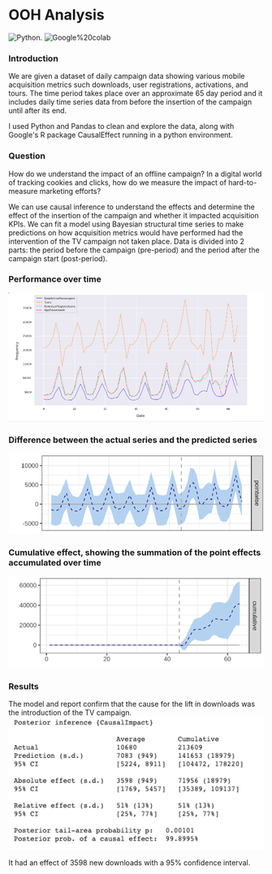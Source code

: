 # OOH Analysis

<img alt="Python" src="https://img.shields.io/badge/language-Python-blue"/>. <img alt="Google%20colab" src="https://img.shields.io/badge/notebook-Google%20colab-orange"/>

### Introduction 
We are given a dataset of daily campaign data showing various mobile acquisition metrics such downloads, user registrations, activations, and tours. The time period takes place over an approximate 65 day period and it includes daily time series data from before the insertion of the campaign until after its end.

I used Python and Pandas to clean and explore the data, along with Google's R package CausalEffect running in a python environment. 

### Question
How do we understand the impact of an offline campaign? In a digital world of tracking cookies and clicks, how do we measure the impact of hard-to-measure marketing efforts? 

We can use causal inference to understand the effects and determine the effect of the insertion of the campaign and whether it impacted acquisition KPIs. We can fit a model using Bayesian structural time series to make predictions on how acquisition metrics would have performed had the intervention of the TV campaign not taken place. Data is divided into 2 parts: the period before the campaign (pre-period) and the period after the campaign start (post-period). 

### Performance over time
<img src='OOH_images/Performance.png' width=700>

### Difference between the actual series and the predicted series
<img src='OOH_images/pointwise.png' width=600>

### Cumulative effect, showing the summation of the point effects accumulated over time
<img src='OOH_images/cumulative.png' width=600>

### Results
The model and report confirm that the cause for the lift in downloads was the introduction of the TV campaign.
<img src='OOH_images/download_summary.png' width=600>


It had an effect of 3598 new downloads with a 95% confidence interval. 






